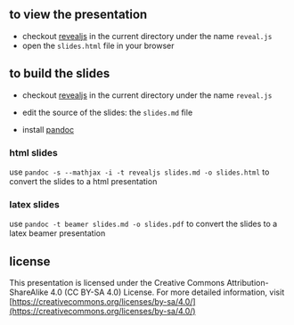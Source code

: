 ## to view the presentation

* checkout [revealjs](https://github.com/hakimel/reveal.js) in the current directory under the name `reveal.js`
* open the `slides.html` file in your browser

## to build the slides

* checkout [revealjs](https://github.com/hakimel/reveal.js) in the current directory under the name `reveal.js`
* edit the source of the slides: the `slides.md` file

* install [pandoc](https://github.com/jgm/pandoc/releases/)

### html slides

use `pandoc -s --mathjax -i -t revealjs slides.md -o slides.html` to convert the slides to a html presentation

### latex slides

use `pandoc -t beamer slides.md -o slides.pdf` to convert the slides to a latex beamer presentation


## license

This presentation is licensed under the Creative Commons Attribution-ShareAlike 4.0 (CC BY-SA 4.0) License. For more detailed information, visit [https://creativecommons.org/licenses/by-sa/4.0/](https://creativecommons.org/licenses/by-sa/4.0/)

